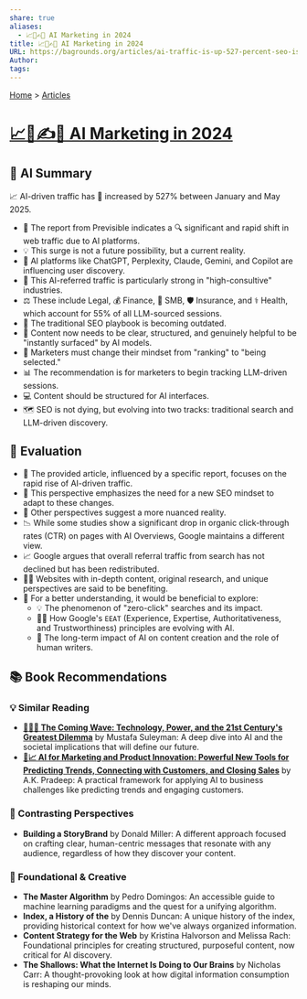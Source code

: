 ```yaml
---
share: true
aliases:
  - 📈🤖✍️🔄 AI Marketing in 2024
title: 📈🤖✍️🔄 AI Marketing in 2024
URL: https://bagrounds.org/articles/ai-traffic-is-up-527-percent-seo-is-being-rewritten
Author: 
tags: 
---
```

[Home](../index.md) > [Articles](./index.md)  
# [📈🤖✍️🔄 AI Marketing in 2024](https://searchengineland.com/ai-traffic-up-seo-rewritten-459954)  
## 🤖 AI Summary  
📈 AI-driven traffic has 🚀 increased by 527% between January and May 2025.  
- 🎯 The report from Previsible indicates a 🔍 significant and rapid shift in web traffic due to AI platforms.  
- 💡 This surge is not a future possibility, but a current reality.  
- 🤖 AI platforms like ChatGPT, Perplexity, Claude, Gemini, and Copilot are influencing user discovery.  
- 💼 This AI-referred traffic is particularly strong in "high-consultive" industries.  
- ⚖️ These include Legal, 💰 Finance, 💼 SMB, 🛡️ Insurance, and ⚕️ Health, which account for 55% of all LLM-sourced sessions.  
- 📜 The traditional SEO playbook is becoming outdated.  
- 🔄 Content now needs to be clear, structured, and genuinely helpful to be "instantly surfaced" by AI models.  
- 🧠 Marketers must change their mindset from "ranking" to "being selected."  
- 📊 The recommendation is for marketers to begin tracking LLM-driven sessions.  
- 💻 Content should be structured for AI interfaces.  
- 🗺️ SEO is not dying, but evolving into two tracks: traditional search and LLM-driven discovery.  
  
## 🤔 Evaluation  
- 📖 The provided article, influenced by a specific report, focuses on the rapid rise of AI-driven traffic.  
- 🔄 This perspective emphasizes the need for a new SEO mindset to adapt to these changes.  
- 🔀 Other perspectives suggest a more nuanced reality.  
- 📉 While some studies show a significant drop in organic click-through rates (CTR) on pages with AI Overviews, Google maintains a different view.  
- 📈 Google argues that overall referral traffic from search has not declined but has been redistributed.  
- 👨‍🏫 Websites with in-depth content, original research, and unique perspectives are said to be benefiting.  
- 🧐 For a better understanding, it would be beneficial to explore:  
    - 💡 The phenomenon of "zero-click" searches and its impact.  
    - 👨‍🏫 How Google's `EEAT` (Experience, Expertise, Authoritativeness, and Trustworthiness) principles are evolving with AI.  
    - 📝 The long-term impact of AI on content creation and the role of human writers.  
  
## 📚 Book Recommendations  
  
### 💡 Similar Reading  
* **[🌊🤖🤔 The Coming Wave: Technology, Power, and the 21st Century's Greatest Dilemma](../books/the-coming-wave-technology-power-and-the-21st-centurys-greatest-dilemma.md)** by Mustafa Suleyman: A deep dive into AI and the societal implications that will define our future.  
* **[🤖📈 AI for Marketing and Product Innovation: Powerful New Tools for Predicting Trends, Connecting with Customers, and Closing Sales](../books/ai-for-marketing-and-product-innovation-powerful-new-tools-for-predicting-trends-connecting-with-customers-and-closing-sales.md)** by A.K. Pradeep: A practical framework for applying AI to business challenges like predicting trends and engaging customers.  
  
### 🔄 Contrasting Perspectives  
* **Building a StoryBrand** by Donald Miller: A different approach focused on crafting clear, human-centric messages that resonate with any audience, regardless of how they discover your content.  
  
### 📜 Foundational & Creative  
* **The Master Algorithm** by Pedro Domingos: An accessible guide to machine learning paradigms and the quest for a unifying algorithm.  
* **Index, a History of the** by Dennis Duncan: A unique history of the index, providing historical context for how we've always organized information.  
* **Content Strategy for the Web** by Kristina Halvorson and Melissa Rach: Foundational principles for creating structured, purposeful content, now critical for AI discovery.  
* **The Shallows: What the Internet Is Doing to Our Brains** by Nicholas Carr: A thought-provoking look at how digital information consumption is reshaping our minds.